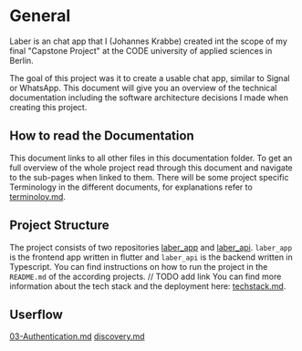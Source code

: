 # General
Laber is an chat app that I (Johannes Krabbe) created int the scope of my final "Capstone Project" at the CODE university of applied sciences in Berlin.

The goal of this project was it to create a usable chat app, similar to Signal or WhatsApp. This document will give you an overview of the technical documentation including the software architecture decisions I made when creating this project.
## How to read the Documentation
This document links to all other files in this documentation folder. To get an full overview of the whole project read through this document and navigate to the sub-pages when linked to them.
There will be some project specific Terminology in the different documents, for explanations refer to [terminoloy.md]().

## Project Structure
The project consists of two repositories [laber_app](https://github.com/johannes-krabbe/laber_app) and [laber_api](https://github.com/johannes-krabbe/laber_api). `laber_app` is the frontend app written in flutter and `laber_api` is the backend written in Typescript.
You can find instructions on how to run the project in the `README.md` of the according projects.
// TODO add link
You can find more information about the tech stack and the deployment here: [techstack.md]().

## Userflow

[03-Authentication.md](./03-Authentication.md)
[discovery.md]()
